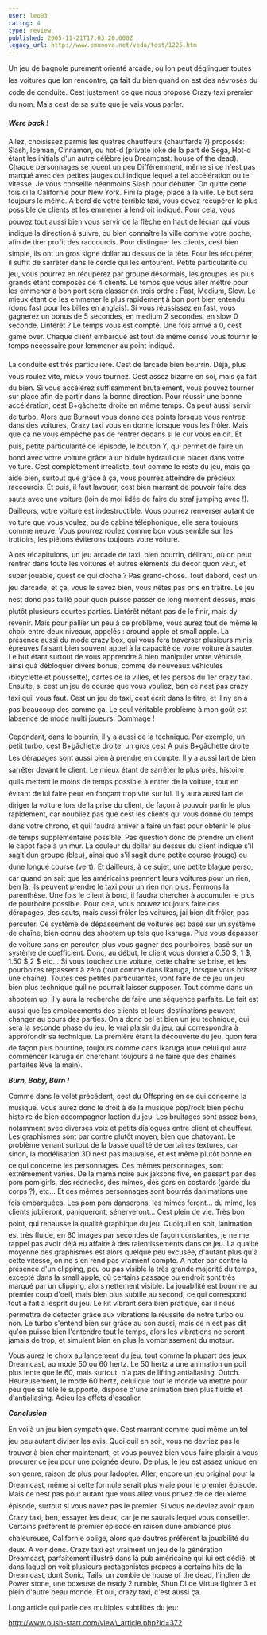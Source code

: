 ```yaml
---
user: leo03
rating: 4
type: review
published: 2005-11-21T17:03:20.000Z
legacy_url: http://www.emunova.net/veda/test/1225.htm
---
```

Un jeu de bagnole purement orienté arcade, où lon peut déglinguer toutes les voitures que lon rencontre, ça fait du bien quand on est des névrosés du code de conduite. Cest justement ce que nous propose Crazy taxi premier du nom. Mais cest de sa suite que je vais vous parler.  

  

_**Were back !**_  

  

Allez, choisissez parmis les quatres chauffeurs (chauffards ?) proposés: Slash, Iceman, Cinnamon, ou hot-d (private joke de la part de Sega, Hot-d étant les initials d'un autre célèbre jeu Dreamcast: house of the dead). Chaque personnages se jouent un peu Différemment, même si ce n'est pas marqué avec des petites jauges qui indique lequel à tel accélération ou tel vitesse. Je vous conseille néanmoins Slash pour débuter. On quitte cette fois ci la Californie pour New York. Fini la plage, place à la ville. Le but sera toujours le même. A bord de votre terrible taxi, vous devez récupérer le plus possible de clients et les emmener à lendroit indiqué. Pour cela, vous pouvez tout aussi bien vous servir de la flèche en haut de lécran qui vous indique la direction à suivre, ou bien connaître la ville comme votre poche, afin de tirer profit des raccourcis. Pour distinguer les clients, cest bien simple, ils ont un gros signe dollar au dessus de la tête. Pour les récupérer, il suffit de sarrêter dans le cercle qui les entourent. Petite particularité du jeu, vous pourrez en récupérez par groupe désormais, les groupes les plus grands étant composés de 4 clients. Le temps que vous aller mettre pour les emmener a bon port sera classer en trois ordre : Fast, Medium, Slow. Le mieux étant de les emmener le plus rapidement à bon port bien entendu (donc fast pour les billes en anglais). Si vous réussissez en fast, vous gagnerez un bonus de 5 secondes, en medium 2 secondes, en slow 0 seconde. Lintérêt ? Le temps vous est compté. Une fois arrivé à 0, cest game over. Chaque client embarqué est tout de même censé vous fournir le temps nécessaire pour lemmener au point indiqué.  

  

La conduite est très particulière. Cest de larcade bien bourrin. Déjà, plus vous roulez vite, mieux vous tournez. Cest assez bizarre en soi, mais ça fait du bien. Si vous accélérez suffisamment brutalement, vous pouvez tourner sur place afin de partir dans la bonne direction. Pour réussir une bonne accélération, cest B+gâchette droite en même temps. Ca peut aussi servir de turbo. Alors que Burnout vous donne des points lorsque vous rentrez dans des voitures, Crazy taxi vous en donne lorsque vous les frôler. Mais que ça ne vous empêche pas de rentrer dedans si le cur vous en dit. Et puis, petite particularité de lépisode, le bouton Y, qui permet de faire un bond avec votre voiture grâce à un bidule hydraulique placer dans votre voiture. Cest complètement irréaliste, tout comme le reste du jeu, mais ça aide bien, surtout que grâce à ça, vous pourrez atteindre de précieux raccourcis. Et puis, il faut lavouer, cest bien marrant de pouvoir faire des sauts avec une voiture (loin de moi lidée de faire du straf jumping avec !). Dailleurs, votre voiture est indestructible. Vous pourrez renverser autant de voiture que vous voulez, ou de cabine téléphonique, elle sera toujours comme neuve. Vous pourrez roulez comme bon vous semble sur les trottoirs, les piétons éviterons toujours votre voiture.  

  

Alors récapitulons, un jeu arcade de taxi, bien bourrin, délirant, où on peut rentrer dans toute les voitures et autres éléments du décor quon veut, et super jouable, quest ce qui cloche ? Pas grand-chose. Tout dabord, cest un jeu darcade, et ça, vous le savez bien, vous nêtes pas pris en traître. Le jeu nest donc pas taillé pour quon puisse passer de long moment dessus, mais plutôt plusieurs courtes parties. Lintérêt nétant pas de le finir, mais dy revenir. Mais pour pallier un peu à ce problème, vous aurez tout de même le choix entre deux niveaux, appelés : around apple et small apple. La présence aussi du mode crazy box, qui vous fera traverser plusieurs minis épreuves faisant bien souvent appel à la capacité de votre voiture à sauter. Le but étant surtout de vous apprendre à bien manipuler votre véhicule, ainsi quà débloquer divers bonus, comme de nouveaux véhicules (bicyclette et poussette), cartes de la villes, et les persos du 1er crazy taxi. Ensuite, si cest un jeu de course que vous vouliez, ben ce nest pas crazy taxi quil vous faut. Cest un jeu de taxi, cest écrit dans le titre, et il ny en a pas beaucoup des comme ça. Le seul véritable problème à mon goût est labsence de mode multi joueurs. Dommage !  

  

Cependant, dans le bourrin, il y a aussi de la technique. Par exemple, un petit turbo, cest B+gâchette droite, un gros cest A puis B+gâchette droite. Les dérapages sont aussi bien à prendre en compte. Il y a aussi lart de bien sarrêter devant le client. Le mieux étant de sarrêter le plus près, histoire quils mettent le moins de temps possible à entrer de la voiture, tout en évitant de lui faire peur en fonçant trop vite sur lui. Il y aura aussi lart de diriger la voiture lors de la prise du client, de façon à pouvoir partir le plus rapidement, car noubliez pas que cest les clients qui vous donne du temps dans votre chrono, et quil faudra arriver a faire un fast pour obtenir le plus de temps supplémentaire possible. Pas question donc de prendre un client le capot face à un mur. La couleur du dollar au dessus du client indique s'il sagit dun groupe (bleu), ainsi que s'il sagit dune petite course (rouge) ou dune longue course (vert). Et dailleurs, à ce sujet, une petite blague perso, car quand on sait que les américains prennent leurs voitures pour un rien, ben là, ils peuvent prendre le taxi pour un rien non plus. Fermons la parenthèse. Une fois le client à bord, il faudra chercher à accumuler le plus de pourboire possible. Pour cela, vous pouvez toujours faire des dérapages, des sauts, mais aussi frôler les voitures, jai bien dit frôler, pas percuter. Ce système de dépassement de voitures est basé sur un système de chaîne, bien connu des shootem up tels que Ikaruga. Plus vous dépasser de voiture sans en percuter, plus vous gagner des pourboires, basé sur un système de coefficient. Donc, au début, le client vous donnera 0.50 $, 1 $, 1.50 $,2 $ etc... Si vous touchez une voiture, cette chaîne se brise, et les pourboires repassent à zéro (tout comme dans Ikaruga, lorsque vous brisez une chaîne). Toutes ces petites particularités, vont faire de ce jeu un jeu bien plus technique quil ne pourrait laisser supposer. Tout comme dans un shootem up, il y aura la recherche de faire une séquence parfaite. Le fait est aussi que les emplacements des clients et leurs destinations peuvent changer au cours des parties. On a donc bel et bien un jeu technique, qui sera la seconde phase du jeu, le vrai plaisir du jeu, qui correspondra à approfondir sa technique. La première étant la découverte du jeu, quon fera de façon plus bourrine, toujours comme dans Ikaruga (que celui qui aura commencer Ikaruga en cherchant toujours à ne faire que des chaînes parfaites lève la main).  

  

_**Burn, Baby, Burn !**_  

  

Comme dans le volet précédent, cest du Offspring en ce qui concerne la musique. Vous aurez donc le droit à de la musique pop/rock bien péchu histoire de bien accompagner laction du jeu. Les bruitages sont assez bons, notamment avec diverses voix et petits dialogues entre client et chauffeur. Les graphismes sont par contre plutôt moyen, bien que chatoyant. Le problème venant surtout de la basse qualité de certaines textures, car sinon, la modélisation 3D nest pas mauvaise, et est même plutôt bonne en ce qui concerne les personnages. Ces mêmes personnages, sont extrêmement variés. De la mama noire aux jaksons five, en passant par des pom pom girls, des rednecks, des mimes, des gars en costards (garde du corps ?), etc... Et ces mêmes personnages sont bourrés danimations une fois embarquées. Les pom pom danserons, les mimes feront... du mime, les clients jubileront, paniqueront, sénerveront... Cest plein de vie. Très bon point, qui rehausse la qualité graphique du jeu. Quoiquil en soit, lanimation est très fluide, en 60 images par secondes de façon constantes, je ne me rappel pas avoir déjà eu affaire à des ralentissements dans ce jeu. La qualité moyenne des graphismes est alors quelque peu excusée, d'autant plus qu'à cette vitesse, on ne s'en rend pas vraiment compte. A noter par contre la présence d'un clipping, peu ou pas visible la très grande majorité du temps, excepté dans la small apple, où certains passage ou endroit sont très marqué par un clipping, alors nettement visible. La jouabilité est bourrine au premier coup d'oeil, mais bien plus subtile au second, ce qui correspond tout à fait à lesprit du jeu. Le kit vibrant sera bien pratique, car il nous permettra de detecter grâce aux vibrations la réussite de notre turbo ou non. Le turbo s'entend bien sur grâce au son aussi, mais ce n'est pas dit qu'on puisse bien l'entendre tout le temps, alors les vibrations ne seront jamais de trop, et simulent bien en plus le vombrissement du moteur.  

  

Vous aurez le choix au lancement du jeu, tout comme la plupart des jeux Dreamcast, au mode 50 ou 60 hertz. Le 50 hertz a une animation un poil plus lente que le 60, mais surtout, n'a pas de lifting antialiasing. Outch. Heureusement, le mode 60 hertz, celui que tout le monde va mettre pour peu que sa télé le supporte, dispose d'une animation bien plus fluide et d'antialiasing. Adieu les effets d'escalier.  

  

_**Conclusion**_  

  

En voilà un jeu bien sympathique. Cest marrant comme quoi même un tel jeu peu autant diviser les avis. Quoi quil en soit, vous ne devriez pas le trouver à bien cher maintenant, et vous pouvez bien vous faire plaisir à vous procurer ce jeu pour une poignée deuro. De plus, le jeu est assez unique en son genre, raison de plus pour ladopter. Aller, encore un jeu original pour la Dreamcast, même si cette formule serait plus vraie pour le premier épisode. Mais ce nest pas pour autant que vous allez vous privez de ce deuxième épisode, surtout si vous navez pas le premier. Si vous ne deviez avoir quun Crazy taxi, ben, essayer les deux, car je ne saurais lequel vous conseiller. Certains préfèrent le premier épisode en raison dune ambiance plus chaleureuse, Californie oblige, alors que dautres préfèrent la jouabilité du deux. A voir donc. Crazy taxi est vraiment un jeu de la génération Dreamcast, parfaitement illustré dans la pub américaine qui lui est dédié, et dans laquel on voit plusieurs protagonistes propres à certains hits de la Dreamcast, dont Sonic, Tails, un zombie de house of the dead, l'indien de Power stone, une boxeuse de ready 2 rumble, Shun Di de Virtua fighter 3 et plein d'autre beau monde. Et oui, crazy taxi, c'est aussi ça.  

  

Long article qui parle des multiples subtilités du jeu:  

http://www.push-start.com/view\_article.php?id=372